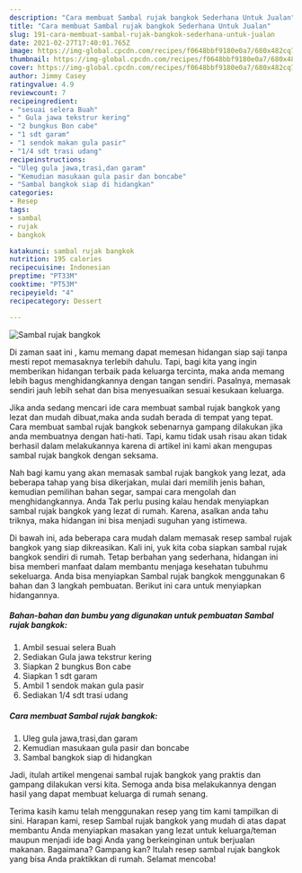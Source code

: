 ```yaml
---
description: "Cara membuat Sambal rujak bangkok Sederhana Untuk Jualan"
title: "Cara membuat Sambal rujak bangkok Sederhana Untuk Jualan"
slug: 191-cara-membuat-sambal-rujak-bangkok-sederhana-untuk-jualan
date: 2021-02-27T17:40:01.765Z
image: https://img-global.cpcdn.com/recipes/f0648bbf9180e0a7/680x482cq70/sambal-rujak-bangkok-foto-resep-utama.jpg
thumbnail: https://img-global.cpcdn.com/recipes/f0648bbf9180e0a7/680x482cq70/sambal-rujak-bangkok-foto-resep-utama.jpg
cover: https://img-global.cpcdn.com/recipes/f0648bbf9180e0a7/680x482cq70/sambal-rujak-bangkok-foto-resep-utama.jpg
author: Jimmy Casey
ratingvalue: 4.9
reviewcount: 7
recipeingredient:
- "sesuai selera Buah"
- " Gula jawa tekstrur kering"
- "2 bungkus Bon cabe"
- "1 sdt garam"
- "1 sendok makan gula pasir"
- "1/4 sdt trasi udang"
recipeinstructions:
- "Uleg gula jawa,trasi,dan garam"
- "Kemudian masukaan gula pasir dan boncabe"
- "Sambal bangkok siap di hidangkan"
categories:
- Resep
tags:
- sambal
- rujak
- bangkok

katakunci: sambal rujak bangkok 
nutrition: 195 calories
recipecuisine: Indonesian
preptime: "PT33M"
cooktime: "PT53M"
recipeyield: "4"
recipecategory: Dessert

---
```



![Sambal rujak bangkok](https://img-global.cpcdn.com/recipes/f0648bbf9180e0a7/680x482cq70/sambal-rujak-bangkok-foto-resep-utama.jpg)

Di zaman  saat ini , kamu memang dapat memesan hidangan siap saji tanpa mesti repot memasaknya terlebih dahulu. Tapi, bagi kita yang ingin memberikan hidangan terbaik pada keluarga tercinta, maka anda memang lebih bagus menghidangkannya dengan tangan sendiri. Pasalnya, memasak sendiri jauh lebih sehat dan bisa menyesuaikan sesuai kesukaan keluarga.

Jika anda sedang mencari ide cara membuat sambal rujak bangkok yang lezat dan mudah dibuat,maka anda sudah berada di tempat yang tepat. Cara membuat sambal rujak bangkok  sebenarnya gampang dilakukan jika anda membuatnya dengan hati-hati. Tapi, kamu tidak usah risau akan tidak berhasil dalam melakukannya 
karena di artikel ini kami akan mengupas sambal rujak bangkok dengan seksama.  



Nah bagi kamu yang akan memasak sambal rujak bangkok yang lezat, ada beberapa tahap yang bisa dikerjakan, mulai dari memilih jenis bahan, kemudian pemilihan bahan segar, sampai cara mengolah dan menghidangkannya. Anda Tak perlu pusing kalau hendak menyiapkan sambal rujak bangkok yang lezat di rumah. Karena, asalkan anda  tahu triknya, maka hidangan ini bisa menjadi suguhan yang istimewa.

Di bawah ini, ada beberapa cara mudah dalam memasak resep sambal rujak bangkok yang siap dikreasikan. Kali ini, yuk kita coba siapkan sambal rujak bangkok sendiri di rumah. Tetap berbahan yang sederhana, hidangan ini bisa memberi manfaat dalam membantu menjaga kesehatan tubuhmu sekeluarga. Anda bisa menyiapkan Sambal rujak bangkok menggunakan 6 bahan dan 3 langkah pembuatan. Berikut ini cara untuk menyiapkan hidangannya.

<!--inarticleads1-->

##### Bahan-bahan dan bumbu yang digunakan untuk pembuatan Sambal rujak bangkok:

1. Ambil sesuai selera Buah
1. Sediakan  Gula jawa tekstrur kering
1. Siapkan 2 bungkus Bon cabe
1. Siapkan 1 sdt garam
1. Ambil 1 sendok makan gula pasir
1. Sediakan 1/4 sdt trasi udang




<!--inarticleads2-->

##### Cara membuat Sambal rujak bangkok:

1. Uleg gula jawa,trasi,dan garam
1. Kemudian masukaan gula pasir dan boncabe
1. Sambal bangkok siap di hidangkan




Jadi, itulah artikel mengenai  sambal rujak bangkok  yang praktis dan gampang dilakukan versi kita. Semoga anda bisa melakukannya dengan hasil yang dapat membuat keluarga di rumah senang. 

Terima kasih kamu telah menggunakan resep yang tim kami tampilkan di sini. Harapan kami, resep  Sambal rujak bangkok yang mudah di atas dapat membantu Anda menyiapkan masakan yang lezat untuk keluarga/teman maupun menjadi ide bagi Anda yang berkeinginan untuk berjualan makanan. Bagaimana? Gampang kan? Itulah resep sambal rujak bangkok yang bisa Anda praktikkan di rumah. Selamat mencoba!

